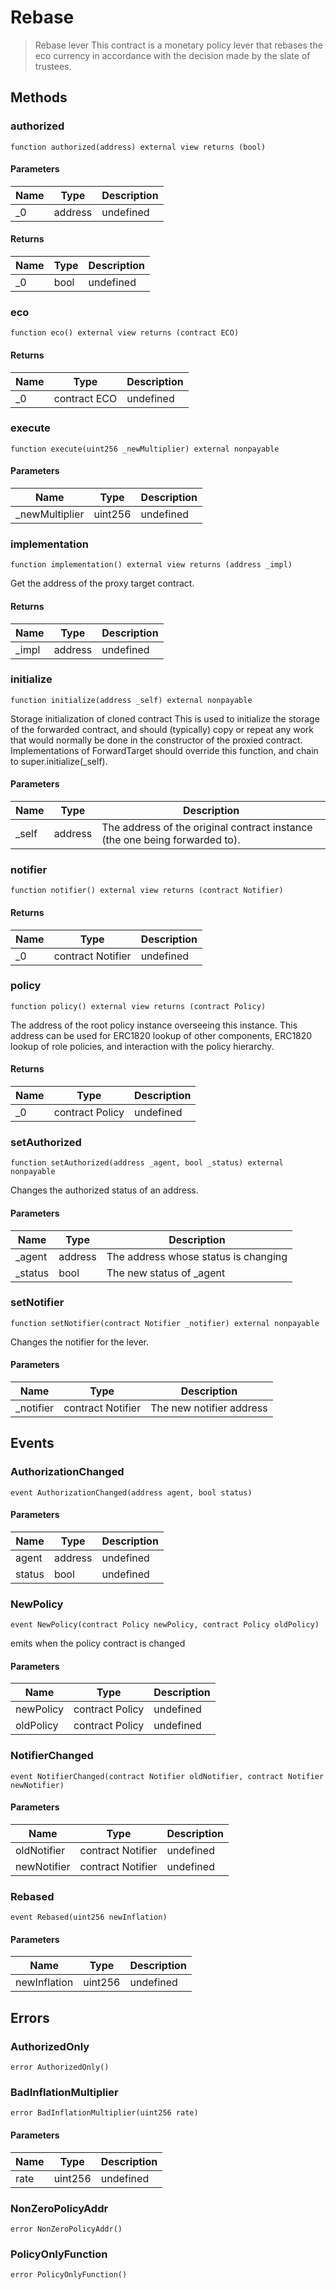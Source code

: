 # Rebase



> Rebase lever This contract is a monetary policy lever that rebases the eco currency in accordance with the decision made by the slate of trustees.





## Methods

### authorized

```solidity
function authorized(address) external view returns (bool)
```





#### Parameters

| Name | Type | Description |
|---|---|---|
| _0 | address | undefined |

#### Returns

| Name | Type | Description |
|---|---|---|
| _0 | bool | undefined |

### eco

```solidity
function eco() external view returns (contract ECO)
```






#### Returns

| Name | Type | Description |
|---|---|---|
| _0 | contract ECO | undefined |

### execute

```solidity
function execute(uint256 _newMultiplier) external nonpayable
```





#### Parameters

| Name | Type | Description |
|---|---|---|
| _newMultiplier | uint256 | undefined |

### implementation

```solidity
function implementation() external view returns (address _impl)
```

Get the address of the proxy target contract.




#### Returns

| Name | Type | Description |
|---|---|---|
| _impl | address | undefined |

### initialize

```solidity
function initialize(address _self) external nonpayable
```

Storage initialization of cloned contract This is used to initialize the storage of the forwarded contract, and should (typically) copy or repeat any work that would normally be done in the constructor of the proxied contract. Implementations of ForwardTarget should override this function, and chain to super.initialize(_self).



#### Parameters

| Name | Type | Description |
|---|---|---|
| _self | address | The address of the original contract instance (the one being              forwarded to). |

### notifier

```solidity
function notifier() external view returns (contract Notifier)
```






#### Returns

| Name | Type | Description |
|---|---|---|
| _0 | contract Notifier | undefined |

### policy

```solidity
function policy() external view returns (contract Policy)
```

The address of the root policy instance overseeing this instance. This address can be used for ERC1820 lookup of other components, ERC1820 lookup of role policies, and interaction with the policy hierarchy.




#### Returns

| Name | Type | Description |
|---|---|---|
| _0 | contract Policy | undefined |

### setAuthorized

```solidity
function setAuthorized(address _agent, bool _status) external nonpayable
```

Changes the authorized status of an address.



#### Parameters

| Name | Type | Description |
|---|---|---|
| _agent | address | The address whose status is changing |
| _status | bool | The new status of _agent |

### setNotifier

```solidity
function setNotifier(contract Notifier _notifier) external nonpayable
```

Changes the notifier for the lever.



#### Parameters

| Name | Type | Description |
|---|---|---|
| _notifier | contract Notifier | The new notifier address |



## Events

### AuthorizationChanged

```solidity
event AuthorizationChanged(address agent, bool status)
```





#### Parameters

| Name | Type | Description |
|---|---|---|
| agent  | address | undefined |
| status  | bool | undefined |

### NewPolicy

```solidity
event NewPolicy(contract Policy newPolicy, contract Policy oldPolicy)
```

emits when the policy contract is changed



#### Parameters

| Name | Type | Description |
|---|---|---|
| newPolicy  | contract Policy | undefined |
| oldPolicy  | contract Policy | undefined |

### NotifierChanged

```solidity
event NotifierChanged(contract Notifier oldNotifier, contract Notifier newNotifier)
```





#### Parameters

| Name | Type | Description |
|---|---|---|
| oldNotifier  | contract Notifier | undefined |
| newNotifier  | contract Notifier | undefined |

### Rebased

```solidity
event Rebased(uint256 newInflation)
```





#### Parameters

| Name | Type | Description |
|---|---|---|
| newInflation  | uint256 | undefined |



## Errors

### AuthorizedOnly

```solidity
error AuthorizedOnly()
```






### BadInflationMultiplier

```solidity
error BadInflationMultiplier(uint256 rate)
```





#### Parameters

| Name | Type | Description |
|---|---|---|
| rate | uint256 | undefined |

### NonZeroPolicyAddr

```solidity
error NonZeroPolicyAddr()
```






### PolicyOnlyFunction

```solidity
error PolicyOnlyFunction()
```







